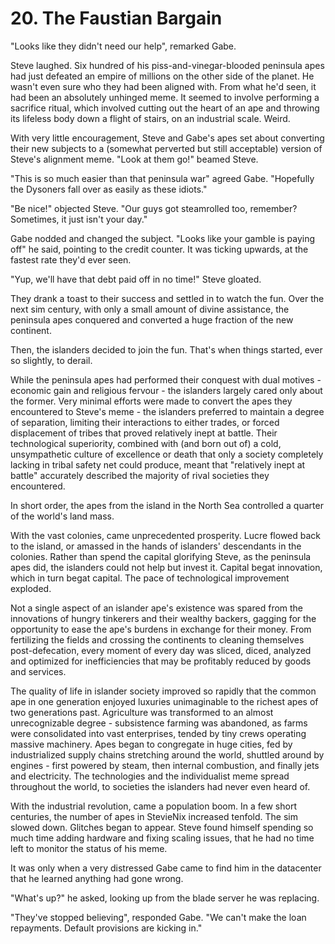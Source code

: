 # 20. The Faustian Bargain

"Looks like they didn't need our help", remarked Gabe.

Steve laughed. Six hundred of his piss-and-vinegar-blooded peninsula apes had just defeated an empire of millions on the other side of the planet. He wasn't even sure who they had been aligned with. From what he'd seen, it had been an absolutely unhinged meme. It seemed to involve performing a sacrifice ritual, which involved cutting out the heart of an ape and throwing its lifeless body down a flight of stairs, on an industrial scale. Weird.

With very little encouragement, Steve and Gabe's apes set about converting their new subjects to a (somewhat perverted but still acceptable) version of Steve's alignment meme. "Look at them go!" beamed Steve.

"This is so much easier than that peninsula war" agreed Gabe. "Hopefully the Dysoners fall over as easily as these idiots."

"Be nice!" objected Steve. "Our guys got steamrolled too, remember? Sometimes, it just isn't your day."

Gabe nodded and changed the subject. "Looks like your gamble is paying off" he said, pointing to the credit counter. It was ticking upwards, at the fastest rate they'd ever seen.

"Yup, we'll have that debt paid off in no time!" Steve gloated.

They drank a toast to their success and settled in to watch the fun. Over the next sim century, with only a small amount of divine assistance, the peninsula apes conquered and converted a huge fraction of the new continent.

Then, the islanders decided to join the fun. That's when things started, ever so slightly, to derail.

While the peninsula apes had performed their conquest with dual motives - economic gain and religious fervour - the islanders largely cared only about the former. Very minimal efforts were made to convert the apes they encountered to Steve's meme - the islanders preferred to maintain a degree of separation, limiting their interactions to either trades, or forced displacement of tribes that proved relatively inept at battle. Their technological superiority, combined with (and born out of) a cold, unsympathetic culture of excellence or death that only a society completely lacking in tribal safety net could produce, meant that "relatively inept at battle" accurately described the majority of rival societies they encountered.

In short order, the apes from the island in the North Sea controlled a quarter of the world's land mass.

With the vast colonies, came unprecedented prosperity. Lucre flowed back to the island, or amassed in the hands of islanders' descendants in the colonies. Rather than spend the capital glorifying Steve, as the peninsula apes did, the islanders could not help but invest it. Capital begat innovation, which in turn begat capital. The pace of technological improvement exploded.

Not a single aspect of an islander ape's existence was spared from the innovations of hungry tinkerers and their wealthy backers, gagging for the opportunity to ease the ape's burdens in exchange for their money. From fertilizing the fields and crossing the continents to cleaning themselves post-defecation, every moment of every day was sliced, diced, analyzed and optimized for inefficiencies that may be profitably reduced by goods and services.

The quality of life in islander society improved so rapidly that the common ape in one generation enjoyed luxuries unimaginable to the richest apes of two generations past. Agriculture was transformed to an almost unrecognizable degree - subsistence farming was abandoned, as farms were consolidated into vast enterprises, tended by tiny crews operating massive machinery. Apes began to congregate in huge cities, fed by industrialized supply chains stretching around the world, shuttled around by engines - first powered by steam, then internal combustion, and finally jets and electricity. The technologies and the individualist meme spread throughout the world, to societies the islanders had never even heard of.

With the industrial revolution, came a population boom. In a few short centuries, the number of apes in StevieNix increased tenfold. The sim slowed down. Glitches began to appear. Steve found himself spending so much time adding hardware and fixing scaling issues, that he had no time left to monitor the status of his meme.

It was only when a very distressed Gabe came to find him in the datacenter that he learned anything had gone wrong.

"What's up?" he asked, looking up from the blade server he was replacing.

"They've stopped believing", responded Gabe. "We can't make the loan repayments. Default provisions are kicking in."
